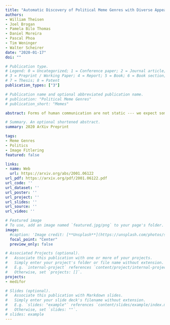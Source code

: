 ```yaml
---
title: "Automatic Discovery of Political Meme Genres with Diverse Appearances"
authors:
- William Theisen
- Joel Brogan
- Pamela Bilo Thomas
- Daniel Moreira
- Pascal Phoa
- Tim Weninger
- Walter Scheirer
date: "2020-01-17"
doi: ""

# Publication type.
# Legend: 0 = Uncategorized; 1 = Conference paper; 2 = Journal article;
# 3 = Preprint / Working Paper; 4 = Report; 5 = Book; 6 = Book section;
# 7 = Thesis; 8 = Patent
publication_types: ["3"]

# Publication name and optional abbreviated publication name.
# publication: "Political Meme Genres"
# publication_short: "Memes"

abstract: Forms of human communication are not static --- we expect some evolution in the way information is conveyed over time because of advances in technology. One example of this phenomenon is the image-based meme, which has emerged as a dominant form of political messaging in the past decade. While originally used to spread jokes on social media, memes are now having an outsized impact on public perception of world events. A significant challenge in automatic meme analysis has been the development of a strategy to match memes from within a single genre when the appearances of the images vary. Such variation is especially common in memes exhibiting mimicry. For example, when voters perform a common hand gesture to signal their support for a candidate. In this paper we introduce a scalable automated visual recognition pipeline for discovering political meme genres of diverse appearance. This pipeline can ingest meme images from a social network, apply computer vision-based techniques to extract local features and index new images into a database, and then organize the memes into related genres. To validate this approach, we perform a large case study on the 2019 Indonesian Presidential Election using a new dataset of over two million images collected from Twitter and Instagram. Results show that this approach can discover new meme genres with visually diverse images that share common stylistic elements, paving the way forward for further work in semantic analysis and content attribution.

# Summary. An optional shortened abstract.
summary: 2020 ArXiv Preprint

tags:
- Meme Genres
- Politics
- Image Fitlering
featured: false

links:
- name: Web
  url: https://arxiv.org/abs/2001.06122
url_pdf: https://arxiv.org/pdf/2001.06122.pdf
url_code: ''
url_dataset: ''
url_poster: ''
url_project: ''
url_slides: ''
url_source: ''
url_video: ''

# Featured image
# To use, add an image named `featured.jpg/png` to your page's folder. 
image:
  #caption: 'Image credit: [**Unsplash**](https://unsplash.com/photos/s9CC2SKySJM)'
  focal_point: "Center"
  preview_only: false

# Associated Projects (optional).
#   Associate this publication with one or more of your projects.
#   Simply enter your project's folder or file name without extension.
#   E.g. `internal-project` references `content/project/internal-project/index.md`.
#   Otherwise, set `projects: []`.
projects:
- medifor

# Slides (optional).
#   Associate this publication with Markdown slides.
#   Simply enter your slide deck's filename without extension.
#   E.g. `slides: "example"` references `content/slides/example/index.md`.
#   Otherwise, set `slides: ""`.
# slides: example
---
```

